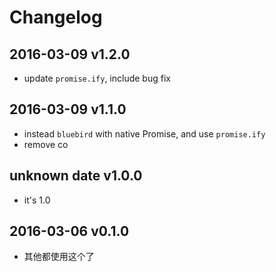 # Changelog

## 2016-03-09 v1.2.0
- update `promise.ify`, include bug fix

## 2016-03-09 v1.1.0
- instead `bluebird` with native Promise, and use `promise.ify`
- remove co

## unknown date v1.0.0
- it's 1.0

## 2016-03-06 v0.1.0
- 其他都使用这个了